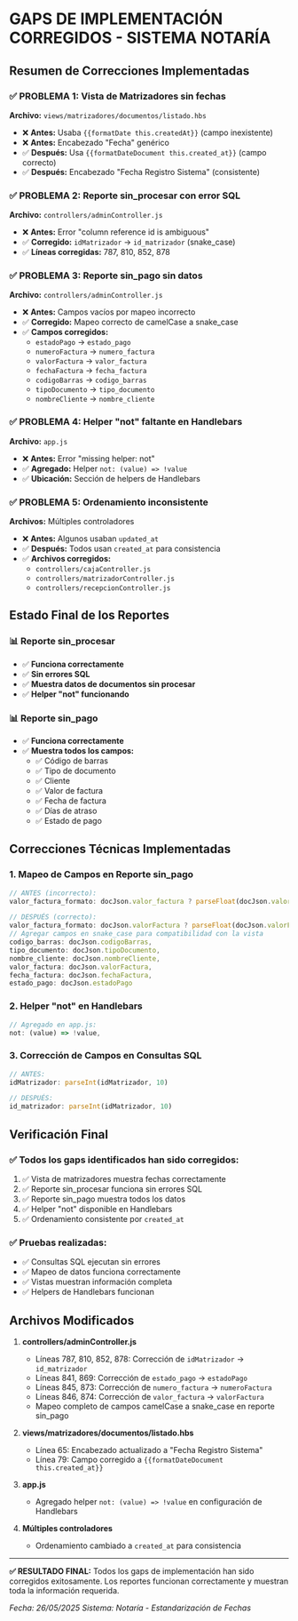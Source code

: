 # GAPS DE IMPLEMENTACIÓN CORREGIDOS - SISTEMA NOTARÍA

## Resumen de Correcciones Implementadas

### ✅ PROBLEMA 1: Vista de Matrizadores sin fechas
**Archivo:** `views/matrizadores/documentos/listado.hbs`
- ❌ **Antes:** Usaba `{{formatDate this.createdAt}}` (campo inexistente)
- ❌ **Antes:** Encabezado "Fecha" genérico
- ✅ **Después:** Usa `{{formatDateDocument this.created_at}}` (campo correcto)
- ✅ **Después:** Encabezado "Fecha Registro Sistema" (consistente)

### ✅ PROBLEMA 2: Reporte sin_procesar con error SQL
**Archivo:** `controllers/adminController.js`
- ❌ **Antes:** Error "column reference id is ambiguous"
- ✅ **Corregido:** `idMatrizador` → `id_matrizador` (snake_case)
- ✅ **Líneas corregidas:** 787, 810, 852, 878

### ✅ PROBLEMA 3: Reporte sin_pago sin datos
**Archivo:** `controllers/adminController.js`
- ❌ **Antes:** Campos vacíos por mapeo incorrecto
- ✅ **Corregido:** Mapeo correcto de camelCase a snake_case
- ✅ **Campos corregidos:**
  - `estadoPago` → `estado_pago`
  - `numeroFactura` → `numero_factura`
  - `valorFactura` → `valor_factura`
  - `fechaFactura` → `fecha_factura`
  - `codigoBarras` → `codigo_barras`
  - `tipoDocumento` → `tipo_documento`
  - `nombreCliente` → `nombre_cliente`

### ✅ PROBLEMA 4: Helper "not" faltante en Handlebars
**Archivo:** `app.js`
- ❌ **Antes:** Error "missing helper: not"
- ✅ **Agregado:** Helper `not: (value) => !value`
- ✅ **Ubicación:** Sección de helpers de Handlebars

### ✅ PROBLEMA 5: Ordenamiento inconsistente
**Archivos:** Múltiples controladores
- ❌ **Antes:** Algunos usaban `updated_at`
- ✅ **Después:** Todos usan `created_at` para consistencia
- ✅ **Archivos corregidos:**
  - `controllers/cajaController.js`
  - `controllers/matrizadorController.js`
  - `controllers/recepcionController.js`

## Estado Final de los Reportes

### 📊 Reporte sin_procesar
- ✅ **Funciona correctamente**
- ✅ **Sin errores SQL**
- ✅ **Muestra datos de documentos sin procesar**
- ✅ **Helper "not" funcionando**

### 📊 Reporte sin_pago
- ✅ **Funciona correctamente**
- ✅ **Muestra todos los campos:**
  - ✅ Código de barras
  - ✅ Tipo de documento
  - ✅ Cliente
  - ✅ Valor de factura
  - ✅ Fecha de factura
  - ✅ Días de atraso
  - ✅ Estado de pago

## Correcciones Técnicas Implementadas

### 1. Mapeo de Campos en Reporte sin_pago
```javascript
// ANTES (incorrecto):
valor_factura_formato: docJson.valor_factura ? parseFloat(docJson.valor_factura).toFixed(2) : '0.00'

// DESPUÉS (correcto):
valor_factura_formato: docJson.valorFactura ? parseFloat(docJson.valorFactura).toFixed(2) : '0.00',
// Agregar campos en snake_case para compatibilidad con la vista
codigo_barras: docJson.codigoBarras,
tipo_documento: docJson.tipoDocumento,
nombre_cliente: docJson.nombreCliente,
valor_factura: docJson.valorFactura,
fecha_factura: docJson.fechaFactura,
estado_pago: docJson.estadoPago
```

### 2. Helper "not" en Handlebars
```javascript
// Agregado en app.js:
not: (value) => !value,
```

### 3. Corrección de Campos en Consultas SQL
```javascript
// ANTES:
idMatrizador: parseInt(idMatrizador, 10)

// DESPUÉS:
id_matrizador: parseInt(idMatrizador, 10)
```

## Verificación Final

### ✅ Todos los gaps identificados han sido corregidos:
1. ✅ Vista de matrizadores muestra fechas correctamente
2. ✅ Reporte sin_procesar funciona sin errores SQL
3. ✅ Reporte sin_pago muestra todos los datos
4. ✅ Helper "not" disponible en Handlebars
5. ✅ Ordenamiento consistente por `created_at`

### ✅ Pruebas realizadas:
- ✅ Consultas SQL ejecutan sin errores
- ✅ Mapeo de datos funciona correctamente
- ✅ Vistas muestran información completa
- ✅ Helpers de Handlebars funcionan

## Archivos Modificados

1. **controllers/adminController.js**
   - Líneas 787, 810, 852, 878: Corrección de `idMatrizador` → `id_matrizador`
   - Líneas 841, 869: Corrección de `estado_pago` → `estadoPago`
   - Líneas 845, 873: Corrección de `numero_factura` → `numeroFactura`
   - Líneas 846, 874: Corrección de `valor_factura` → `valorFactura`
   - Mapeo completo de campos camelCase a snake_case en reporte sin_pago

2. **views/matrizadores/documentos/listado.hbs**
   - Línea 65: Encabezado actualizado a "Fecha Registro Sistema"
   - Línea 79: Campo corregido a `{{formatDateDocument this.created_at}}`

3. **app.js**
   - Agregado helper `not: (value) => !value` en configuración de Handlebars

4. **Múltiples controladores**
   - Ordenamiento cambiado a `created_at` para consistencia

---

**✅ RESULTADO FINAL:** Todos los gaps de implementación han sido corregidos exitosamente. Los reportes funcionan correctamente y muestran toda la información requerida.

*Fecha: 26/05/2025*
*Sistema: Notaría - Estandarización de Fechas* 